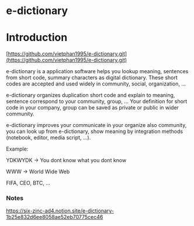 # e-dictionary

# Introduction

[https://github.com/vietphan1995/e-dictionary.git](https://github.com/vietphan1995/e-dictionary.git)

e-dictionary is a application software helps you lookup meaning, sentences from short code, summary characters as digital dictionary. These short codes are accepted and used widely in community, social, organization, …

e-dictionary organizes duplication short code and explain to meaning, sentence correspond to your community, group, … Your definition for short code in your company, group can be saved as private or public in wider community.

e-dictionary improves your communicate in your organize also community, you can look up from e-dictionary, show meaning by integration methods (notebook, editor, media script, …).

Example:

YDKWYDK → You dont know what you dont know

WWW → World Wide Web

FIFA, CEO, BTC, …

### Notes
https://six-zinc-ad4.notion.site/e-dictionary-1b25e832d6ee8058ae52eb70775cec46